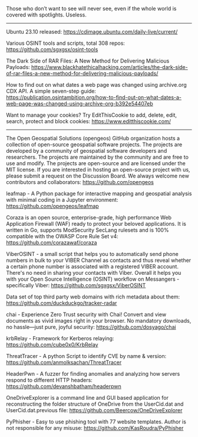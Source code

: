 Those who don’t want to see will never see, even if the whole world is covered with spotlights. Useless.

----

Ubuntu 23.10 released: https://cdimage.ubuntu.com/daily-live/current/

Various OSINT tools and scripts, total 308 repos: https://github.com/sgxgsx/osint-tools

The Dark Side of RAR Files: A New Method for Delivering Malicious Payloads: https://www.blackhatethicalhacking.com/articles/the-dark-side-of-rar-files-a-new-method-for-delivering-malicious-payloads/

How to find out on what dates a web page was changed using archive.org CDX API. A simple seven-step guide: https://publication.osintambition.org/how-to-find-out-on-what-dates-a-web-page-was-changed-using-archive-org-b392e54407eb

Want to manage your cookies? Try EditThisCookie to add, delete, edit, search, protect and block cookies: https://www.editthiscookie.com/

----

The Open Geospatial Solutions (opengeos) GitHub organization hosts a collection of open-source geospatial software projects. The projects are developed by a community of geospatial software developers and researchers. The projects are maintained by the community and are free to use and modify. The projects are open-source and are licensed under the MIT license. If you are interested in hosting an open-source project with us, please submit a request on the Discussion Board. We always welcome new contributors and collaborators: https://github.com/opengeos

leafmap - A Python package for interactive mapping and geospatial analysis with minimal coding in a Jupyter environment: https://github.com/opengeos/leafmap

Coraza is an open source, enterprise-grade, high performance Web Application Firewall (WAF) ready to protect your beloved applications. It is written in Go, supports ModSecurity SecLang rulesets and is 100% compatible with the OWASP Core Rule Set v4: https://github.com/corazawaf/coraza

ViberOSINT - a small script that helps you to automatically send phone numbers in bulk to your VIBER Channel as contacts and thus reveal whether a certain phone number is associated with a registered VIBER account. There's no need in sharing your contacts with Viber. Overall it helps you with your Open Source Intelligence (OSINT) workflow on Messangers - specifically Viber: https://github.com/sgxgsx/ViberOSINT

Data set of top third party web domains with rich metadata about them: https://github.com/duckduckgo/tracker-radar

chai - Experience Zero Trust security with Chai! Convert and view documents as vivid images right in your browser. No mandatory downloads, no hassle—just pure, joyful security: https://github.com/dosyago/chai

krbRelay - Framework for Kerberos relaying: https://github.com/cube0x0/KrbRelay

ThreatTracer - A python Script to identify CVE by name & version: https://github.com/anmolksachan/ThreatTracer

HeaderPwn - A fuzzer for finding anomalies and analyzing how servers respond to different HTTP headers: https://github.com/devanshbatham/headerpwn

OneDriveExplorer is a command line and GUI based application for reconstructing the folder structure of OneDrive from the UserCid.dat and UserCid.dat.previous file: https://github.com/Beercow/OneDriveExplorer

PyPhisher - Easy to use phishing tool with 77 website templates. Author is not responsible for any misuse: https://github.com/KasRoudra/PyPhisher

